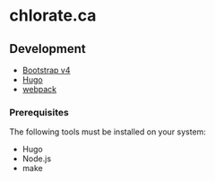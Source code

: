 # chlorate.ca

## Development

- [Bootstrap v4](https://v4-alpha.getbootstrap.com)
- [Hugo](https://gohugo.io)
- [webpack](https://webpack.js.org)

### Prerequisites

The following tools must be installed on your system:

- Hugo
- Node.js
- make
